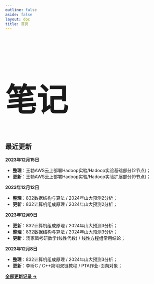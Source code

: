 ```yaml
---
outline: false
aside: false
layout: doc
title: 首页
---
```




<div class="home-title">
<h1  style="font-family: 'Liu Jian Mao Cao'; font-size:100px;">笔记</h1>
</div>


## 最近更新

**2023年12月15日**

- **整理**：王勃AWS云上部署Hadoop实验/Hadoop实验基础部分(2节点)；
- **更新**：王勃AWS云上部署Hadoop实验/Hadoop实验扩展部分(9节点)；

**2023年12月12日**

- **整理**：832数据结构与算法 / 2024年山大预测2分析；
- **更新**：832计算机组成原理 / 2024年山大预测2分析；

**2023年12月9日**

- **更新**：832计算机组成原理 / 2024年山大预测3分析；
- **整理**：832数据结构与算法 / 2024年山大预测3分析；
- **更新**：汤家凤考研数学(线性代数) / 线性方程组常用结论；

**2023年12月8日**

- **整理**：832计算机组成原理 / 2024年山大预测3分析；
- **更新**：李昕C / C++简明双链教程 / PTA作业-面向对象；




[**全部更新记录 ->**](update)